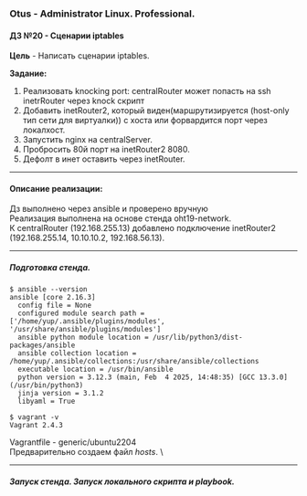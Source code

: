 ### **Otus - Administrator Linux. Professional.**  
#### **ДЗ №20 - Сценарии iptables**  
**Цель** - Написать сценарии iptables.

**Задание:**  
1) Реализовать knocking port: centralRouter может попасть на ssh inetrRouter через knock скрипт
2) Добавить inetRouter2, который виден(маршрутизируется (host-only тип сети для виртуалки)) с хоста или форвардится порт через локалхост.
3) Запустить nginx на centralServer.
4) Пробросить 80й порт на inetRouter2 8080.
5) Дефолт в инет оставить через inetRouter.


****
#### **Описание реализации:**  

Дз выполнено через ansible и проверено вручную \
Реализация выполнена на основе стенда oht19-network. \
К centralRouter (192.168.255.13) добавлено подключение inetRouter2 (192.168.255.14, 10.10.10.2, 192.168.56.13).


***
##### Подготовка стенда.
```
$ ansible --version
ansible [core 2.16.3]
  config file = None
  configured module search path = ['/home/yup/.ansible/plugins/modules', '/usr/share/ansible/plugins/modules']
  ansible python module location = /usr/lib/python3/dist-packages/ansible
  ansible collection location = /home/yup/.ansible/collections:/usr/share/ansible/collections
  executable location = /usr/bin/ansible
  python version = 3.12.3 (main, Feb  4 2025, 14:48:35) [GCC 13.3.0] (/usr/bin/python3)
  jinja version = 3.1.2
  libyaml = True

$ vagrant -v
Vagrant 2.4.3
```
Vagrantfile - generic/ubuntu2204\
Предварительно создаем файл *hosts*. \

***
##### Запуск стенда. Запуск локального скрипта и playbook.
